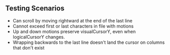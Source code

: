 
## Testing Scenarios
- Can scroll by moving rightward at the end of the last line
- Cannot exceed first or last characters in file with motions
- Up and down motions preserve visualCursorY, even when logicalCursorY changes.
- Wrapping backwards to the last line doesn't land the cursor on columns that don't exist

